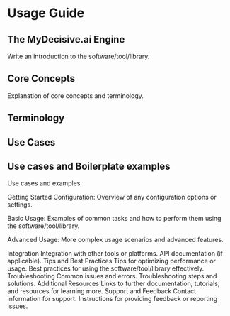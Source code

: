 # Usage Guide

## The MyDecisive.ai Engine
Write an introduction to the software/tool/library.

## Core Concepts
Explanation of core concepts and terminology.

## Terminology

## Use Cases

## Use cases and Boilerplate examples
Use cases and examples.


Getting Started
Configuration: Overview of any configuration options or settings.

Basic Usage: Examples of common tasks and how to perform them using the software/tool/library.

Advanced Usage: More complex usage scenarios and advanced features.

Integration
Integration with other tools or platforms.
API documentation (if applicable).
Tips and Best Practices
Tips for optimizing performance or usage.
Best practices for using the software/tool/library effectively.
Troubleshooting
Common issues and errors.
Troubleshooting steps and solutions.
Additional Resources
Links to further documentation, tutorials, and resources for learning more.
Support and Feedback
Contact information for support.
Instructions for providing feedback or reporting issues.
